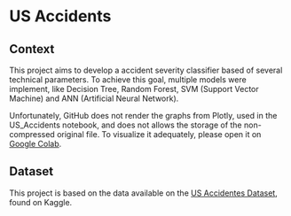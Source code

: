 # US Accidents

## Context

This project aims to develop a accident severity classifier based of several technical parameters. To achieve this goal, multiple models were implement, like Decision Tree, Random Forest, SVM (Support Vector Machine) and ANN (Artificial Neural Network).

Unfortunately, GitHub does not render the graphs from Plotly, used in the US_Accidents notebook, and does not allows the storage of the non-compressed original file. To visualize it adequately, please open it on [Google Colab](https://colab.research.google.com/drive/1jxdVePg0jQYKV6LU4Wn7TVaKNrjg2g1_?usp=sharing).

## Dataset

This project is based on the data available on the [US Accidentes Dataset](https://www.kaggle.com/sobhanmoosavi/us-accidents), found on Kaggle.
